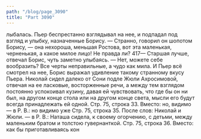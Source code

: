```yaml
---
path: "/blog/page_3090"
title: "Part 3090"
---
```


лыбалась. Пьер беспрестанно взглядывал на нее, и подпадал под взгляд и улыбку, назначенные Борису.
— Странно, говорил он шопотом Борису, — она нехороша, меньшая Ростова, вот эта маленькая, черненькая, а какое милое лицо! Не правда ли?
417— Старшая лучше, отвечал Борис, чуть заметно улыбаясь.
— Нет, можете себе вообразить? Все черты неправильные, а чудо как мила.
И Пьер всё смотрел на нее, Борис выражал удивление такому странному вкусу Пьера. Николай сидел далеко от Сони подле Жюли Ахросимовой, отвечая на ее ласковые, восторженные речи, а между тем взглядом постоянно успокоивал кузину, давая ей чувствовать, что где бы он ни был, на другом конце стола или на другом конце света, мысли его будут всегда принадлежать ей одной.
Стр. 75, строка 33.
Вместо: но, видимо — в Р. В.: но видимо уже
Стр. 75, строка 35.
После слов: Николай и Жюли. — в Р. В.: Наташа сидела, к своему огорчению, с детьми, между маленьким братом и толстою гувернанткой.
Стр. 75, строка 36.
Вместо: как бы приготавливаясь кон
